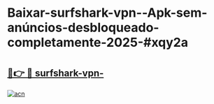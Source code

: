 # Baixar-surfshark-vpn--Apk-sem-anúncios-desbloqueado-completamente-2025-#xqy2a

# <h2><a href="https://ainizakaria.my?title=surfshark-vpn-&ref=24M">🔗👉 🔴 surfshark-vpn-</a></h2>

[![acn](https://github.com/user-attachments/assets/0f9c940e-d8b0-45ae-aac7-cd30a18b3e1c)](https://ainizakaria.my?title=surfshark-vpn-&ref=24M)


